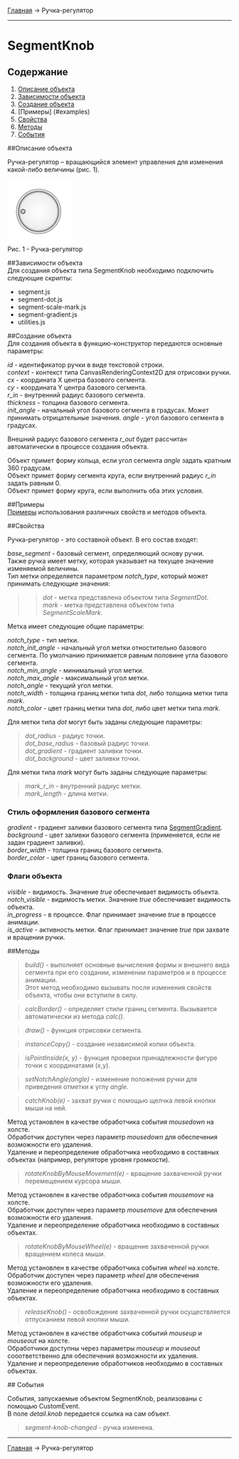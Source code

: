 <a href="../../readme.ru.html">Главная</a> → Ручка-регулятор  

***

# SegmentKnob

## Содержание
1. [Описание объекта](#description)  
2. [Зависимости объекта](#dependencies)  
3. [Создание объекта](#constructor)  
4. [Примеры] (#examples)  
5. [Свойства](#properties)  
6. [Методы](#methods)  
7. [События](#events)  

##<a id="description"></a>Описание объекта

Ручка-регулятор – вращающийся элемент управления для изменения какой-либо величины (рис. 1).  

![SegmentKnob](../../docs/images/segment_knob.png)  
Рис. 1 - Ручка-регулятор

##<a id="dependencies"></a>Зависимости объекта  
Для создания объекта типа SegmentKnob необходимо подключить следующие скрипты:  

* segment.js  
* segment-dot.js  
* segment-scale-mark.js  
* segment-gradient.js  
* utilities.js  

##<a id="constructor"></a>Создание объекта  
Для создания объекта в функцию-конструктор передаются основные параметры:   
>
*id* - идентификатор ручки в виде текстовой строки.  
*context* - контекст типа CanvasRenderingContext2D для отрисовки ручки.  
*cx* - координата X центра базового сегмента.  
*cy* - координата Y центра базового сегмента.  
*r_in* - внутренний радиус базового сегмента.  
*thickness* - толщина базового сегмента.  
*init_angle* - начальный угол базового сегмента в градусах. Может принимать отрицательные значения. 
*angle* - угол базового сегмента в градусах.

Внешний радиус базового сегмента *r_out* будет рассчитан автоматически в процессе создания объекта.

Объект примет форму кольца, если угол сегмента *angle* задать кратным 360 градусам.  
Объект примет форму сегмента круга, если внутренний радиус *r_in* задать равным 0.  
Объект примет форму круга, если выполнить оба этих условия.

##<a id="examples"></a>Примеры  
<a href="../../examples/round-volume-control-examples.html" target="_blank">Примеры</a> использования различных свойств и методов объекта.  

##<a id="properties"></a>Свойства

Ручка-регулятор - это составной объект. В его состав входят:  
>
*base_segment* - базовый сегмент, определяющий основу ручки.  
Также ручка имеет метку, которая указывает на текущее значение изменяемой величины.  
Тип метки определяется параметром *notch_type*, который может принимать следующие значения:  
>> *dot* - метка представлена объектом типа *SegmentDot*.  
>> *mark* - метка представлена объектом типа *SegmentScaleMark*.  

Метка имеет следующие общие параметры:
>
*notch_type* - тип метки.  
*notch_init_angle* - начальный угол метки отностительно базового сегмента. По умолчанию принимается равным половине угла базового сегмента.  
*notch_min_angle* - минимальный угол метки.  
*notch_max_angle* - максимальный угол метки.  
*notch_angle* - текущий угол метки.  
*notch_width* - толщина границ метки типа *dot*, либо толщина метки типа *mark*.  
*notch_color* - цвет границ метки типа *dot*, либо цвет метки типа *mark*.  

Для метки типа *dot* могут быть заданы следующие параметры:  
> *dot_radius* - радиус точки.  
> *dot_base_radius* - базовый радиус точки.  
> *dot_gradient* - градиент заливки точки.  
> *dot_background* - цвет заливки точки.  

Для метки типа *mark* могут быть заданы следующие параметры:  
> *mark_r_in* - внутренний радиус метки.  
> *mark_length* - длина метки.  

### Стиль оформления базового сегмента  
>
*gradient* - градиент заливки базового сегмента типа <a href="segment-gradient.ru.html">SegmentGradient</a>.  
*background* - цвет заливки базового сегмента (применяется, если не задан градиент заливки).  
*border_width* - толщина границ базового сегмента.  
*border_color* - цвет границ базового сегмента.

### Флаги объекта
>
*visible* - видимость. Значение *true* обеспечивает видимость объекта.  
*notch_visible* - видимость метки. Значение *true* обеспечивает видимость объекта.  
*in_progress* - в процессе. Флаг принимает значение *true* в процессе анимации.  
*is_active* - активность метки. Флаг принимает значение *true* при захвате и вращении ручки.  

##<a id="methods"></a>Методы

> *build()* - выполняет основные вычисления формы и внешнего вида сегмента при его создании, изменении параметров и в процессе анимации.  
Этот метод необходимо вызывать после изменения свойств объекта, чтобы они вступили в силу.  

> *calcBorder()* - определяет стили границ сегмента. Вызывается автоматически из метода *calc()*.  

> *draw()* - функция отрисовки сегмента.  

> *instanceCopy()* - создание независимой копии объекта.  

> *isPointInside(x, y)* - функция проверки принадлежности фигуре точки с координатами (x,y).  

> *setNotchAngle(angle)* - изменение положения ручки для приведения отметки к углу *angle*.  

> *catchKnob(e)* - захват ручки с помощью щелчка левой кнопки мыши на ней.  
>>
Метод установлен в качестве обработчика события *mousedown* на холсте.  
Обработчик доступен через параметр *mousedown* для обеспечения возможности его удаления.  
Удаление и переопределение обработчика необходимо в составных объектах (например, регуляторе уровня громкости).  

> *rotateKnobByMouseMovement(e)* - вращение захваченной ручки перемещением курсора мыши.  
>>
Метод установлен в качестве обработчика события *mousemove* на холсте.  
Обработчик доступен через параметр *mousemove* для обеспечения возможности его удаления.  
Удаление и переопределение обработчика необходимо в составных объектах.  

> *rotateKnobByMouseWheel(e)* - вращение захваченной ручки вращением колеса мыши.  
>>
Метод установлен в качестве обработчика события *wheel* на холсте.  
Обработчик доступен через параметр *wheel* для обеспечения возможности его удаления.  
Удаление и переопределение обработчика необходимо в составных объектах.  

> *releaseKnob()* - освобождение захваченной ручки осуществляется отпусканием левой кнопки мыши.  
>>
Метод установлен в качестве обработчика событий *mouseup* и *mouseout* на холсте.  
Обработчики доступны через параметры *mouseup* и *mouseout* сооответственно для обеспечения возможности их удаления.  
Удаление и переопределение обработчиков необходимо в составных объектах.  

##<a id="events"></a> События

События, запускаемые объектом SegmentKnob, реализованы с помощью CustomEvent.  
В поле *detail.knob* передается ссылка на сам объект.  

> *segment-knob-changed* - ручка изменена.  

***

<a href="../../readme.ru.html">Главная</a> → Ручка-регулятор  